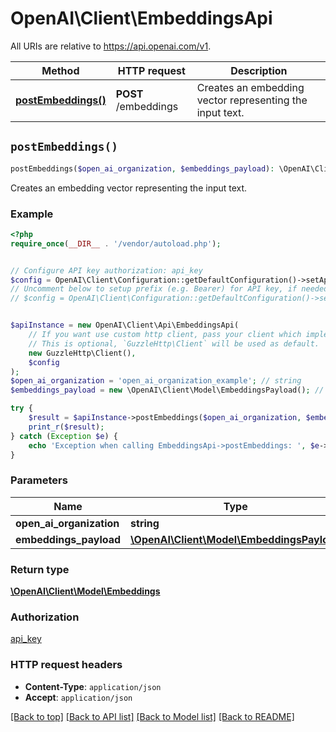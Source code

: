 # OpenAI\Client\EmbeddingsApi

All URIs are relative to https://api.openai.com/v1.

Method | HTTP request | Description
------------- | ------------- | -------------
[**postEmbeddings()**](EmbeddingsApi.md#postEmbeddings) | **POST** /embeddings | Creates an embedding vector representing the input text.


## `postEmbeddings()`

```php
postEmbeddings($open_ai_organization, $embeddings_payload): \OpenAI\Client\Model\Embeddings
```

Creates an embedding vector representing the input text.

### Example

```php
<?php
require_once(__DIR__ . '/vendor/autoload.php');


// Configure API key authorization: api_key
$config = OpenAI\Client\Configuration::getDefaultConfiguration()->setApiKey('Authorization', 'YOUR_API_KEY');
// Uncomment below to setup prefix (e.g. Bearer) for API key, if needed
// $config = OpenAI\Client\Configuration::getDefaultConfiguration()->setApiKeyPrefix('Authorization', 'Bearer');


$apiInstance = new OpenAI\Client\Api\EmbeddingsApi(
    // If you want use custom http client, pass your client which implements `GuzzleHttp\ClientInterface`.
    // This is optional, `GuzzleHttp\Client` will be used as default.
    new GuzzleHttp\Client(),
    $config
);
$open_ai_organization = 'open_ai_organization_example'; // string
$embeddings_payload = new \OpenAI\Client\Model\EmbeddingsPayload(); // \OpenAI\Client\Model\EmbeddingsPayload

try {
    $result = $apiInstance->postEmbeddings($open_ai_organization, $embeddings_payload);
    print_r($result);
} catch (Exception $e) {
    echo 'Exception when calling EmbeddingsApi->postEmbeddings: ', $e->getMessage(), PHP_EOL;
}
```

### Parameters

Name | Type | Description  | Notes
------------- | ------------- | ------------- | -------------
 **open_ai_organization** | **string**|  | [optional]
 **embeddings_payload** | [**\OpenAI\Client\Model\EmbeddingsPayload**](../Model/EmbeddingsPayload.md)|  | [optional]

### Return type

[**\OpenAI\Client\Model\Embeddings**](../Model/Embeddings.md)

### Authorization

[api_key](../../README.md#api_key)

### HTTP request headers

- **Content-Type**: `application/json`
- **Accept**: `application/json`

[[Back to top]](#) [[Back to API list]](../../README.md#endpoints)
[[Back to Model list]](../../README.md#models)
[[Back to README]](../../README.md)

